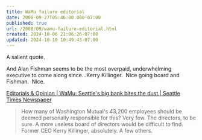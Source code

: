 ```yaml
---
title: WaMu failure editorial
date: 2008-09-27T05:46:00.000-07:00
published: true
url: /2008/09/wamu-failure-editorial.html
created: 2024-10-06 21:06:26-07:00
updated: 2024-10-10 10:49:43-07:00
---
```


A salient quote.  
  
And Alan Fishman seems to be the most overpaid, underwhelming executive to come along since...Kerry Killinger.  Nice going board and Fishman.  Nice.  
  
[Editorials & Opinion | WaMu: Seattle's big bank bites the dust | Seattle Times Newspaper](http://seattletimes.nwsource.com/html/editorialsopinion/2008206780_edit27wamu.html)  

> How many of Washington Mutual's 43,200 employees should be deemed personally responsible for this? Very few. The directors, to be sure. A more useless board of directors would be difficult to find. Former CEO Kerry Killinger, absolutely. A few others.